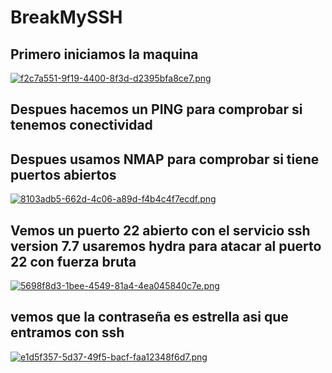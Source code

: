 # BreakMySSH

## Primero iniciamos la maquina

[![f2c7a551-9f19-4400-8f3d-d2395bfa8ce7.png](https://i.postimg.cc/25KNS7H8/f2c7a551-9f19-4400-8f3d-d2395bfa8ce7.png)](https://postimg.cc/v1fNPfFp)

## Despues hacemos un PING para comprobar si tenemos conectividad

## Despues usamos NMAP para comprobar si tiene puertos abiertos

[![8103adb5-662d-4c06-a89d-f4b4c4f7ecdf.png](https://i.postimg.cc/mk7vVfTt/8103adb5-662d-4c06-a89d-f4b4c4f7ecdf.png)](https://postimg.cc/Lg6Q6WYp)
## Vemos un puerto 22 abierto con el servicio ssh version 7.7 usaremos hydra para atacar al puerto 22 con fuerza bruta

[![5698f8d3-1bee-4549-81a4-4ea045840c7e.png](https://i.postimg.cc/qR6Vh6Yc/5698f8d3-1bee-4549-81a4-4ea045840c7e.png)](https://postimg.cc/bDPF4rqd)

## vemos que la contraseña es estrella asi que entramos con ssh

[![e1d5f357-5d37-49f5-bacf-faa12348f6d7.png](https://i.postimg.cc/ZnkkrKtG/e1d5f357-5d37-49f5-bacf-faa12348f6d7.png)](https://postimg.cc/R6Tbmm0d)
